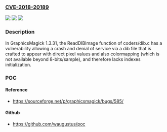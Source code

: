 ### [CVE-2018-20189](https://cve.mitre.org/cgi-bin/cvename.cgi?name=CVE-2018-20189)
![](https://img.shields.io/static/v1?label=Product&message=n%2Fa&color=blue)
![](https://img.shields.io/static/v1?label=Version&message=n%2Fa&color=blue)
![](https://img.shields.io/static/v1?label=Vulnerability&message=n%2Fa&color=brighgreen)

### Description

In GraphicsMagick 1.3.31, the ReadDIBImage function of coders/dib.c has a vulnerability allowing a crash and denial of service via a dib file that is crafted to appear with direct pixel values and also colormapping (which is not available beyond 8-bits/sample), and therefore lacks indexes initialization.

### POC

#### Reference
- https://sourceforge.net/p/graphicsmagick/bugs/585/

#### Github
- https://github.com/waugustus/poc

